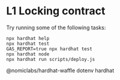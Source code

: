 # L1 Locking contract


Try running some of the following tasks:

```shell
npx hardhat help
npx hardhat test
GAS_REPORT=true npx hardhat test
npx hardhat node
npx hardhat run scripts/deploy.js
```


@nomiclabs/hardhat-waffle
dotenv
hardhat